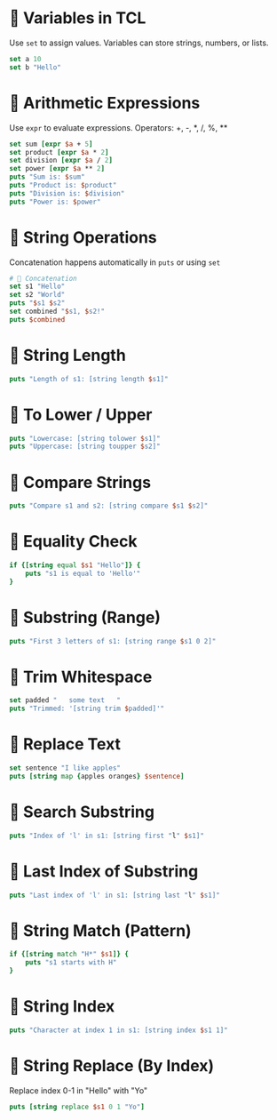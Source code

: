 # 🔹 Variables in TCL
 Use `set` to assign values. Variables can store strings, numbers, or lists.
```tcl
set a 10
set b "Hello"
```

# 🔹 Arithmetic Expressions
 Use `expr` to evaluate expressions. Operators: +, -, *, /, %, **
```tcl
set sum [expr $a + 5]
set product [expr $a * 2]
set division [expr $a / 2]
set power [expr $a ** 2]
puts "Sum is: $sum"
puts "Product is: $product"
puts "Division is: $division"
puts "Power is: $power"
```

# 🔹 String Operations
 Concatenation happens automatically in `puts` or using `set`
```tcl
# 🔸 Concatenation
set s1 "Hello"
set s2 "World"
puts "$s1 $s2"
set combined "$s1, $s2!"
puts $combined
```

# 🔸 String Length
```tcl
puts "Length of s1: [string length $s1]"
```

# 🔸 To Lower / Upper
```tcl
puts "Lowercase: [string tolower $s1]"
puts "Uppercase: [string toupper $s2]"
```

# 🔸 Compare Strings
```tcl
puts "Compare s1 and s2: [string compare $s1 $s2]"
```

# 🔸 Equality Check
```tcl
if {[string equal $s1 "Hello"]} {
    puts "s1 is equal to 'Hello'"
}
```

# 🔸 Substring (Range)
```tcl
puts "First 3 letters of s1: [string range $s1 0 2]"
```

# 🔸 Trim Whitespace
```tcl
set padded "   some text   "
puts "Trimmed: '[string trim $padded]'"
```

# 🔸 Replace Text
```tcl
set sentence "I like apples"
puts [string map {apples oranges} $sentence]
```

# 🔸 Search Substring
```tcl
puts "Index of 'l' in s1: [string first "l" $s1]"
```

# 🔸 Last Index of Substring
```tcl
puts "Last index of 'l' in s1: [string last "l" $s1]"
```

# 🔸 String Match (Pattern)
```tcl
if {[string match "H*" $s1]} {
    puts "s1 starts with H"
}
```

# 🔸 String Index
```tcl
puts "Character at index 1 in s1: [string index $s1 1]"
```

# 🔸 String Replace (By Index)
 Replace index 0-1 in "Hello" with "Yo"
 ```tcl
puts [string replace $s1 0 1 "Yo"]
```
